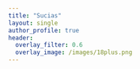```yaml
---
title: "Sucias"
layout: single
author_profile: true
header:
  overlay_filter: 0.6
  overlay_image: /images/18plus.png
---
```


